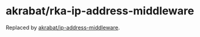 # akrabat/rka-ip-address-middleware

Replaced by [akrabat/ip-address-middleware](/akrabat/ip-address-middleware).
